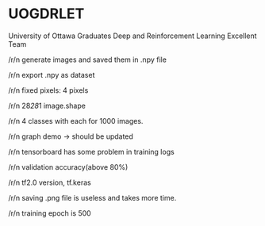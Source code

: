 # UOGDRLET
University of Ottawa Graduates Deep and Reinforcement Learning Excellent Team

/r/n
generate images and saved them in .npy file

/r/n
export .npy as dataset

/r/n
fixed pixels: 4 pixels

/r/n
28*28*1 image.shape

/r/n
4 classes with each for 1000 images. 

/r/n
graph demo -> should be updated

/r/n
tensorboard has some problem in training logs

/r/n
validation accuracy(above 80%)

/r/n
tf2.0 version, tf.keras

/r/n
saving .png file is useless and takes more time.

/r/n
training epoch is 500